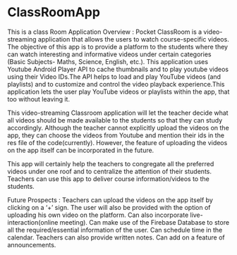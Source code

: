 # ClassRoomApp
This is a class Room Application
Overview :
Pocket ClassRoom is a video-streaming application that allows the users to watch course-specific videos. The objective of this app is to provide a platform to the students where they can watch interesting and informative videos under certain categories (Basic Subjects- Maths, Science, English, etc.). This application uses Youtube Android Player API to cache thumbnails and to play youtube videos using their Video IDs.The API helps to load and play YouTube videos (and playlists) and to customize and control the video playback experience.This application lets the user play YouTube videos or playlists within the app, that too without leaving it.

This video-streaming Classroom application will let the teacher decide what all videos should be made available to the students so that they can study accordingly. Although the teacher cannot explicitly upload the videos on the app, they can choose the videos from Youtube and mention their ids in the res file of the code(currently). However, the feature of uploading the videos on the app itself can be incorporated in the future.

This app will certainly help the teachers to congregate all the preferred videos under one roof and to centralize the attention of their students. Teachers can use this app to deliver course information/videos to the students.

Future Prospects :
Teachers can upload the videos on the app itself by clicking on a ‘+’ sign.
The user will also be provided with the option of uploading his own video on the platform. 
Can also incorporate live-interaction(online meeting).
Can make use of the Firebase Database to store all the required/essential information of the user.
Can schedule time in the calendar.
Teachers can also provide written notes.
Can add on a feature of announcements.

